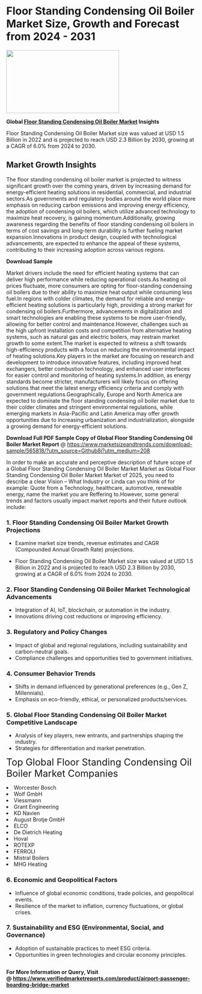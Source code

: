 <H1>Floor Standing Condensing Oil Boiler Market Size, Growth and Forecast from 2024 - 2031</H1><img class="aligncenter size-medium wp-image-584254" src="https://thirdeyenews.in/wp-content/uploads/2024/09/Global-Market-Research-300x168.jpeg" alt="" width="300" height="168" /><p><strong>Global&nbsp;<a href="https://www.marketsizeandtrends.com/download-sample/565818/?utm_source=Github8j?utm_medium=208">Floor Standing Condensing Oil Boiler Market</a> Insights</strong></p><p>Floor Standing Condensing Oil Boiler Market size was valued at USD 1.5 Billion in 2022 and is projected to reach USD 2.3 Billion by 2030, growing at a CAGR of 6.0% from 2024 to 2030.</p><p><h2>Market Growth Insights</h2> <p>The floor standing condensing oil boiler market is projected to witness significant growth over the coming years, driven by increasing demand for energy-efficient heating solutions in residential, commercial, and industrial sectors.As governments and regulatory bodies around the world place more emphasis on reducing carbon emissions and improving energy efficiency, the adoption of condensing oil boilers, which utilize advanced technology to maximize heat recovery, is gaining momentum.Additionally, growing awareness regarding the benefits of floor standing condensing oil boilers in terms of cost savings and long-term durability is further fueling market expansion.Innovations in product design, coupled with technological advancements, are expected to enhance the appeal of these systems, contributing to their increasing adoption across various regions.</p> <p><strong>Download Sample</strong></p> <p>Market drivers include the need for efficient heating systems that can deliver high performance while reducing operational costs.As heating oil prices fluctuate, more consumers are opting for floor-standing condensing oil boilers due to their ability to maximize heat output while consuming less fuel.In regions with colder climates, the demand for reliable and energy-efficient heating solutions is particularly high, providing a strong market for condensing oil boilers.Furthermore, advancements in digitalization and smart technologies are enabling these systems to be more user-friendly, allowing for better control and maintenance.However, challenges such as the high upfront installation costs and competition from alternative heating systems, such as natural gas and electric boilers, may restrain market growth to some extent.The market is expected to witness a shift towards high-efficiency products with a focus on reducing the environmental impact of heating solutions.Key players in the market are focusing on research and development to introduce innovative features, including improved heat exchangers, better combustion technology, and enhanced user interfaces for easier control and monitoring of heating systems.In addition, as energy standards become stricter, manufacturers will likely focus on offering solutions that meet the latest energy efficiency criteria and comply with government regulations.Geographically, Europe and North America are expected to dominate the floor standing condensing oil boiler market due to their colder climates and stringent environmental regulations, while emerging markets in Asia-Pacific and Latin America may offer growth opportunities due to increasing urbanization and industrialization, alongside a growing demand for energy-efficient solutions.<p><span class=""><strong>Download Full PDF Sample Copy of Global Floor Standing Condensing Oil Boiler Market Report</strong> @ <a href="https://www.marketsizeandtrends.com/download-sample/565818/?utm_source=Github8j?utm_medium=208" target="_blank">https://www.marketsizeandtrends.com/download-sample/565818/?utm_source=Github8j?utm_medium=208</a></span></p><p>In order to make an accurate and perceptive description of future scope of a Global&nbsp;Floor Standing Condensing Oil Boiler Market Market as Global&nbsp;Floor Standing Condensing Oil Boiler Market Market of 2025, you need to describe a clear Vision &ndash; What Industry or Linda can you think of for example: Quote from a Technology, healthcare, automotive, renewable energy, name the market you are Reffering to.However, some general trends and factors usually impact market reports and their future outlook include:</p><h3>1.&nbsp;<strong>Floor Standing Condensing Oil Boiler Market Growth Projections</strong></h3><ul><li>Examine market size trends, revenue estimates and CAGR (Compounded Annual Growth Rate) projections.</li><li><p>Floor Standing Condensing Oil Boiler Market size was valued at USD 1.5 Billion in 2022 and is projected to reach USD 2.3 Billion by 2030, growing at a CAGR of 6.0% from 2024 to 2030.</p></li></ul><h3>2.&nbsp;<strong>Floor Standing Condensing Oil Boiler Market Technological Advancements</strong></h3><ul><li>Integration of AI, IoT, blockchain, or automation in the industry.</li><li>Innovations driving cost reductions or improving efficiency.</li></ul><h3>3.&nbsp;<strong>Regulatory and Policy Changes</strong></h3><ul><li>Impact of global and regional regulations, including sustainability and carbon-neutral goals.</li><li>Compliance challenges and opportunities tied to government initiatives.</li></ul><h3>4.&nbsp;<strong>Consumer Behavior Trends</strong></h3><ul><li>Shifts in demand influenced by generational preferences (e.g., Gen Z, Millennials).</li><li>Emphasis on eco-friendly, ethical, or personalized products/services.</li></ul><h3>5.&nbsp;<strong>Global Floor Standing Condensing Oil Boiler Market Competitive Landscape</strong></h3><ul><li>Analysis of key players, new entrants, and partnerships shaping the industry.</li><li>Strategies for differentiation and market penetration.</li></ul><p data-pm-slice="1 1 []"><span style="color: inherit; font-family: inherit; font-size: 25px;">Top Global Floor Standing Condensing Oil Boiler Market Companies</span></p><div class="" data-test-id=""><p><li>Worcester Bosch</li><li> Wolf GmbH</li><li> Viessmann</li><li> Grant Engineering</li><li> KD Navien</li><li> August Brotje GmbH</li><li> ELCO</li><li> De Dietrich Heating</li><li> Hoval</li><li> ROTEXP</li><li> FERROLI</li><li> Mistral Boilers</li><li> MHG Heating</li></p></div><h3>6.&nbsp;<strong>Economic and Geopolitical Factors</strong></h3><ul><li>Influence of global economic conditions, trade policies, and geopolitical events.</li><li>Resilience of the market to inflation, currency fluctuations, or global crises.</li></ul><h3>7.&nbsp;<strong>Sustainability and ESG (Environmental, Social, and Governance)</strong></h3><ul><li>Adoption of sustainable practices to meet ESG criteria.</li><li>Opportunities in green technologies and circular economy principles.</li></ul><h2><strong style="font-size: 14px;">For More Information or Query, Visit @&nbsp;</strong><a style="background-color: #ffffff; font-size: 14px;" href="https://www.marketsizeandtrends.com/report/floor-standing-condensing-oil-boiler-market/" target="_blank">https://www.verifiedmarketreports.com/product/airport-passenger-boarding-bridge-market</a></h2>